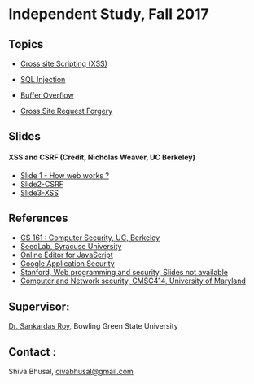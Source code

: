#  Independent Study, Fall 2017

## Topics 
 
* [Cross site Scripting (XSS)](https://github.com/shivapbhusal/security/blob/master/xss.md)

* [SQL Injection](https://github.com/shivapbhusal/security/blob/master/sql_injection.md)

* [Buffer Overflow](https://github.com/shivapbhusal/security/blob/master/buffer_overflow.md)

* [Cross Site Request Forgery](https://github.com/shivapbhusal/security/blob/master/csrf.md)

## Slides

#### XSS and CSRF (Credit, Nicholas Weaver, UC Berkeley)

* [Slide 1 - How web works ? ](https://inst.eecs.berkeley.edu/~cs161/fa17/lectures/lec10_websec1.pdf)
* [Slide2-CSRF](https://inst.eecs.berkeley.edu/~cs161/fa17/lectures/lec11_websec2.pdf)
* [Slide3-XSS](https://inst.eecs.berkeley.edu/~cs161/fa17/lectures/lec12_websec3.pdf)

## References 
* [CS 161 : Computer Security, UC, Berkeley](https://inst.eecs.berkeley.edu/~cs161/fa17/)
* [SeedLab, Syracuse University](http://www.cis.syr.edu/~wedu/seed/)
* [Online Editor for JavaScript](http://js.do/)
* [Google Application Security](https://www.google.ie/about/appsecurity/)
* [Stanford, Web programming and security, Slides not available](https://crypto.stanford.edu/cs142/)
* [Computer and Network security, CMSC414, University of Maryland](http://www.cs.umd.edu/class/spring2017/cmsc414/syllabus.html)

## Supervisor: 
[Dr. Sankardas Roy](http://people.cs.ksu.edu/~sroy/), Bowling Green State University

## Contact : 
Shiva Bhusal, civabhusal@gmail.com

